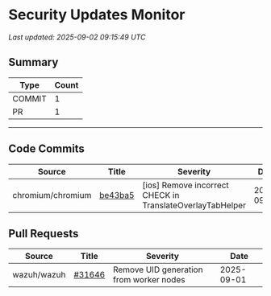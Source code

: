 # Security Updates Monitor

*Last updated: 2025-09-02 09:15:49 UTC*

## Summary
| Type | Count |
|------|-------|
| COMMIT | 1 |
| PR | 1 |

---

## Code Commits

| Source | Title | Severity | Date |
|--------|-------|----------|------|
| chromium/chromium | [be43ba5](https://github.com/chromium/chromium/commit/be43ba5d7d29fda8ad7d8efb496c4ecf9d5826b5) | [ios] Remove incorrect CHECK in TranslateOverlayTabHelper | 2025-09-01 |

## Pull Requests

| Source | Title | Severity | Date |
|--------|-------|----------|------|
| wazuh/wazuh | [#31646](https://github.com/wazuh/wazuh/pull/31646) | Remove UID generation from worker nodes | 2025-09-01 |

